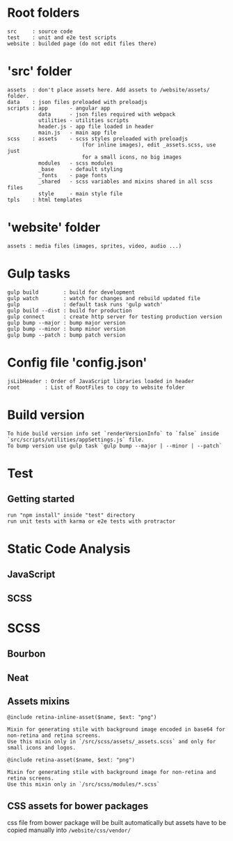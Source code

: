 # Root folders
```
src     : source code
test    : unit and e2e test scripts
website : builded page (do not edit files there)
```

# 'src' folder
```
assets  : don't place assets here. Add assets to /website/assets/ folder.
data    : json files preloaded with preloadjs
scripts : app       - angular app
          data      - json files required with webpack
          utilities - utilities scripts
          header.js - app file loaded in header
          main.js   - main app file
scss    : assets    - scss styles preloaded with preloadjs
                        (for inline images), edit _assets.scss, use just
                        for a small icons, no big images
          modules   - scss modules
          _base     - default styling
          _fonts    - page fonts
          _shared   - scss variables and mixins shared in all scss files
          style     - main style file
tpls    : html templates
```

# 'website' folder
```
assets : media files (images, sprites, video, audio ...)
```

# Gulp tasks
```
gulp build        : build for development
gulp watch        : watch for changes and rebuild updated file
gulp              : default task runs 'gulp watch'
gulp build --dist : build for production
gulp connect      : create http server for testing production version
gulp bump --major : bump major version
gulp bump --minor : bump minor version
gulp bump --patch : bump patch version
```

# Config file 'config.json'
```
jsLibHeader : Order of JavaScript libraries loaded in header               
root        : List of RootFiles to copy to website folder
```

# Build version
```
To hide build version info set `renderVersionInfo` to `false` inside `src/scripts/utilities/appSettings.js` file.
To bump version use gulp task `gulp bump --major | --minor | --patch`
```

# Test
## Getting started
```
run "npm install" inside "test" directory
run unit tests with karma or e2e tests with protractor
```

# Static Code Analysis
## JavaScript

## SCSS

# SCSS
## Bourbon

## Neat

## Assets mixins
```
@include retina-inline-asset($name, $ext: "png")

Mixin for generating stile with background image encoded in base64 for non-retina and retina screens.
Use this mixin only in `/src/scss/assets/_assets.scss` and only for small icons and logos.
```

```
@include retina-asset($name, $ext: "png")

Mixin for generating stile with background image for non-retina and retina screens.
Use this mixin only in `/src/scss/modules/*.scss`
```

## CSS assets for bower packages
css file from bower package will be built automatically but assets have to be
copied manually into `/website/css/vendor/`
